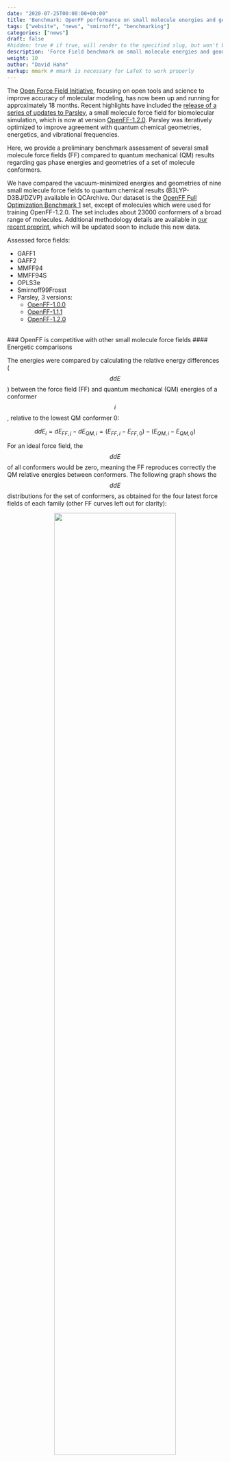```yaml
---
date: "2020-07-25T00:00:00+00:00"
title: 'Benchmark: OpenFF performance on small molecule energies and geometries'
tags: ["website", "news", "smirnoff", "benchmarking"]
categories: ["news"]
draft: false
#hidden: true # if true, will render to the specified slug, but won't be included in News list
description: 'Force Field benchmark on small molecule energies and geometries.'
weight: 10
author: "David Hahn"
markup: mmark # mmark is necessary for LaTeX to work properly
---
```


The [Open Force Field Initiative](https://openforcefield.org/), focusing on open tools and science to improve accuracy of molecular modeling, has now been up and running for approximately 18 months. Recent highlights have included the [release of a series of updates to Parsley](https://github.com/openforcefield/openforcefields/releases), a small molecule force field for biomolecular simulation, which is now at version [OpenFF-1.2.0](https://github.com/openforcefield/openforcefields/releases/tag/1.2.0). Parsley was iteratively optimized to improve agreement with quantum chemical geometries, energetics, and vibrational frequencies.

Here, we provide a preliminary benchmark assessment of several small molecule force fields (FF) compared to quantum mechanical (QM) results regarding gas phase energies and geometries of a set of molecule conformers. 

We have compared the vacuum-minimized energies and geometries of nine small molecule force fields to quantum chemical results (B3LYP-D3BJ/DZVP) available in QCArchive. Our dataset is the [OpenFF Full Optimization Benchmark 1](https://openforcefield.org/news/introducing-openforcefield-1.0/) set,  except of molecules which were used for training OpenFF-1.2.0. The set includes about 23000 conformers of a broad range of molecules. Additional methodology details are available in [our recent preprint](https://chemrxiv.org/articles/preprint/Benchmark_Assessment_of_Molecular_Geometries_and_Energies_from_Small_Molecule_Force_Fields/12551867), which will be updated soon to include this new data.

Assessed force fields:
* GAFF1
* GAFF2
* MMFF94
* MMFF94S
* OPLS3e
* Smirnoff99Frosst
* Parsley, 3 versions:
  * [OpenFF-1.0.0](https://doi.org/10.5281/zenodo.3483227)
  * [OpenFF-1.1.1](https://doi.org/10.5281/zenodo.3695094)
  * [OpenFF-1.2.0](https://doi.org/10.5281/zenodo.3872244)

<br>
### OpenFF is  competitive with other small molecule force fields
#### Energetic comparisons

The energies were compared by calculating the relative energy differences ($$ddE$$) between the force field (FF) and quantum mechanical (QM) energies of a conformer $$i$$, relative to the lowest QM conformer 0:

$$ddE_i = dE_{FF,j}-dE_{QM,i}=(E_{FF,i}-E_{FF,0})-(E_{QM,i}-E_{QM,0})$$

For an ideal force field, the $$ddE$$ of all conformers would be zero, meaning the FF reproduces correctly the QM relative energies between conformers. The following graph shows the $$ddE$$ distributions for the set of conformers, as obtained for the four latest force fields of each family (other FF curves left out for clarity):

<!-- Histograms of ddE of the different FF families -->
<center>
<img src="fig_ridge_dde_red.png" width="75%">
</center>

#### Geometric comparisons

We compared the conformer geometries between FF and QM conformers by the atom-positional root mean squared deviation (RMSD) and the torsional fingerprint deviation (TFD). The RMSD and TFD distributions are shown below:

<!-- Histograms of RMSD and TFD of the different FF families -->
<center>
<img src="fig_ridge_rmsd_red.png" width="75%">
<img src="fig_ridge_tfd_red.png" width="75%">
</center>


This data suggests that, at least on this dataset and judged by these metrics, OpenFF 1.2 is modestly superior to MMFF94S and GAFF2 and lags only slightly behind OPLS3e.

<br>
# OpenFF has progressively improved across versions
The following graphs are showing the $$ddE$$ and RMSD distributions of four OpenFF versions (Smirnoff99Frosst, OpenFF-1.0.0, OpenFF-1.1.1 and OpenFF-1.2.0). They are illustrating how the performance of OpenFF improves with every version.

## Energetic comparisons

<!-- Histograms of ddE of the different OpenFF versions -->
<center>
<img src="fig_ridge_dde_red_openff.png" width="75%">
</center>


## Geometric comparisons

<!-- Histograms of RMSD and TFD of the different FF families -->
<center
   <img src="fig_ridge_rmsd_red_openff.png" width="75%"/>
   <img src="fig_ridge_tfd_red_openff.png" width="75%"/>
</center>

Both energies and geometries clearly improved in reproducing the QM reference across these versions, with the largest changes being from smirnoff99Frosst (our starting point force field) to OpenFF 1.0, and from OpenFF 1.0/1.1 to OpenFF 1.2 -- both providing marked increases in accuracy. The tails of the distributions of the latest OpenFF version are strongly reduced compared to the OpenFF predecessor Smirnoff99Frosst (OpenFF-1.2.0 has basically no conformer deviating more than 2 Angstroms from QM on this dataset).

Results suggest that OpenFF-1.2.0 is the best “public” force field available now.
Among the force fields tested and based on the investigated properties, OpenFF-1.2.0 ranks second after OPLS3e. It is therefore one of the best public general small molecule force fields for biomolecular simulations available, at least based on performance on this dataset
Future releases of the Open Force Field will improve further
The iterative improvement of Parsley is ongoing work. Future releases will have increased accuracy and a broader molecule coverage by adding the following features:
* Wiberg Bond Order (WBO) torsion interpolation
* Lennard Jones parameter refitting
* Off-site charges
* Bespoke parameters
* Refinement and extension of reference data sets

Furthermore additional benchmarking studies will be published targeting liquid phase properties, general host-guest and more specifically protein-ligand interactions. 

# Further reading

Further information about Open Force Field’s parameterization and benchmarking strategies is presented in this [blog post](https://openforcefield.org/news/introducing-openforcefield-1.0/#benchmarking-parsley).
More details about the present study can be found in this [preprint](https://doi.org/10.26434/chemrxiv.12551867.v1). 

# Contributions

These people have contributed to this benchmark assessment:
* Victoria Lim (UC Irvine)
* David Hahn (Janssen R&D)
* Gary Tresadern (Janssen R&D)
* Christopher Bayly (OpenEye Scientific)
* David Mobley (UC Irvine)

